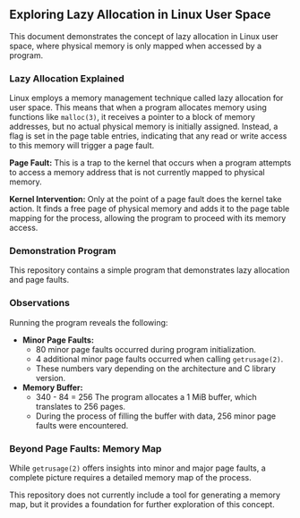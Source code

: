 ## Exploring Lazy Allocation in Linux User Space

This document demonstrates the concept of lazy allocation in Linux user space, where physical memory is only mapped when accessed by a program. 

### Lazy Allocation Explained

Linux employs a memory management technique called lazy allocation for user space. This means that when a program allocates memory using functions like `malloc(3)`, it receives a pointer to a block of memory addresses, but no actual physical memory is initially assigned. Instead, a flag is set in the page table entries, indicating that any read or write access to this memory will trigger a page fault.

**Page Fault:** This is a trap to the kernel that occurs when a program attempts to access a memory address that is not currently mapped to physical memory.

**Kernel Intervention:** Only at the point of a page fault does the kernel take action. It finds a free page of physical memory and adds it to the page table mapping for the process, allowing the program to proceed with its memory access.

### Demonstration Program

This repository contains a simple program that demonstrates lazy allocation and page faults. 

### Observations

Running the program reveals the following:

* **Minor Page Faults:** 
    * 80 minor page faults occurred during program initialization.
    * 4 additional minor page faults occurred when calling `getrusage(2)`.
    * These numbers vary depending on the architecture and C library version.
* **Memory Buffer:** 
    * 340 - 84 = 256 The program allocates a 1 MiB buffer, which translates to 256 pages.
    * During the process of filling the buffer with data, 256 minor page faults were encountered.

### Beyond Page Faults: Memory Map

While `getrusage(2)` offers insights into minor and major page faults, a complete picture requires a detailed memory map of the process. 

This repository does not currently include a tool for generating a memory map, but it provides a foundation for further exploration of this concept. 

